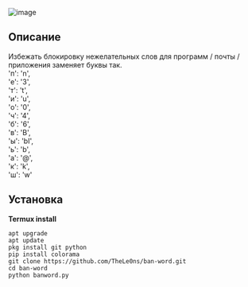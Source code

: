 ![image](https://github.com/user-attachments/assets/75d241c9-cf58-4cfb-a1c6-0849eeb5a5b5)
## Описание
Избежать блокировку нежелательных слов для программ / почты / приложения
заменяет буквы так.       
       'п': 'n',       
        'е': '3',       
        'т': 't',       
        'и': 'u',       
        'о': '0',       
        'ч': '4',       
        'б': '6',       
        'в': 'B',       
        'ы': 'bI',       
        'ь': 'b',       
        'а': '@',         
        'к': 'k',                       
        'ш': 'w'       
## Установка          
**Termux install**  
```       
apt upgrade
apt update    
pkg install git python       
pip install colorama
git clone https://github.com/TheLe0ns/ban-word.git       
cd ban-word       
python banword.py      

